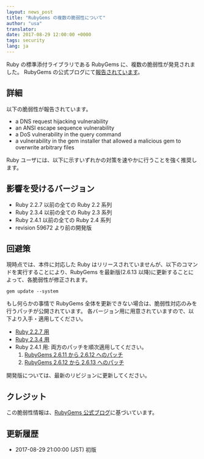 ```yaml
---
layout: news_post
title: "RubyGems の複数の脆弱性について"
author: "usa"
translator:
date: 2017-08-29 12:00:00 +0000
tags: security
lang: ja
---
```


Ruby の標準添付ライブラリである RubyGems に、複数の脆弱性が発見されました。
RubyGems の公式ブログにて[報告されています](http://blog.rubygems.org/2017/08/27/2.6.13-released.html)。

## 詳細

以下の脆弱性が報告されています。

* a DNS request hijacking vulnerability
* an ANSI escape sequence vulnerability
* a DoS vulnerability in the query command
* a vulnerability in the gem installer that allowed a malicious gem to overwrite arbitrary files

Ruby ユーザには、以下に示すいずれかの対策を速やかに行うことを強く推奨します。

## 影響を受けるバージョン

* Ruby 2.2.7 以前の全ての Ruby 2.2 系列
* Ruby 2.3.4 以前の全ての Ruby 2.3 系列
* Ruby 2.4.1 以前の全ての Ruby 2.4 系列
* revision 59672 より前の開発版

## 回避策

現時点では、本件に対応した Ruby はリリースされていませんが、以下のコマンドを実行することにより、RubyGems を最新版(2.6.13 以降)に更新することによって、各脆弱性が修正されます。

```
gem update --system
```

もし何らかの事情で RubyGems 全体を更新できない場合は、脆弱性対応のみを行うパッチが公開されています。
各バージョン用に用意されていますので、以下より入手・適用してください。

* [Ruby 2.2.7 用](https://bugs.ruby-lang.org/attachments/download/6690/rubygems-2613-ruby22.patch)
* [Ruby 2.3.4 用](https://bugs.ruby-lang.org/attachments/download/6691/rubygems-2613-ruby23.patch)
* Ruby 2.4.1 用: 両方のパッチを順次適用してください。
  1. [RubyGems 2.6.11 から 2.6.12 へのパッチ](https://bugs.ruby-lang.org/attachments/download/6692/rubygems-2612-ruby24.patch)
  2. [RubyGems 2.6.12 から 2.6.13 へのパッチ](https://bugs.ruby-lang.org/attachments/download/6693/rubygems-2613-ruby24.patch)

開発版については、最新のリビジョンに更新してください。

## クレジット

この脆弱性情報は、[RubyGems 公式ブログ](http://blog.rubygems.org/2017/08/27/2.6.13-released.html)に基づいています。

## 更新履歴

* 2017-08-29 21:00:00 (JST) 初版
